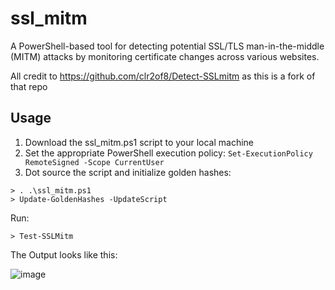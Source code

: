 # ssl_mitm

A PowerShell-based tool for detecting potential SSL/TLS man-in-the-middle (MITM) attacks by monitoring certificate changes across various websites.

All credit to https://github.com/clr2of8/Detect-SSLmitm as this is a fork of that repo

## Usage

1. Download the ssl_mitm.ps1 script to your local machine
2. Set the appropriate PowerShell execution policy:
`Set-ExecutionPolicy RemoteSigned -Scope CurrentUser`
3. Dot source the script and initialize golden hashes:
```
> . .\ssl_mitm.ps1
> Update-GoldenHashes -UpdateScript
```

Run: 
```
> Test-SSLMitm
```
The Output looks like this:

![image](https://github.com/user-attachments/assets/2c00fbfe-0708-4acd-b159-885638a43e1d)

